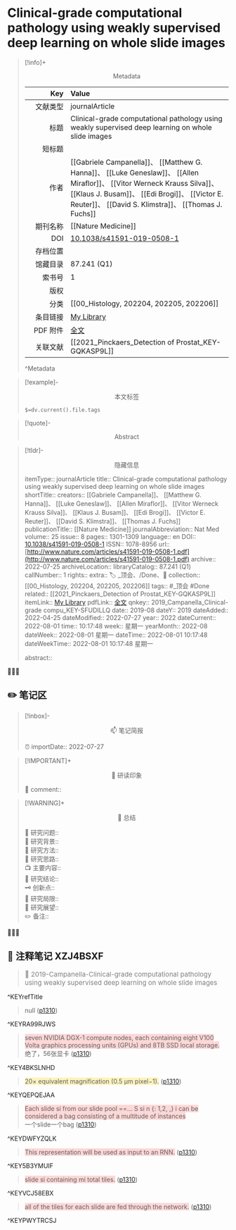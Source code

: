 # Clinical-grade computational pathology using weakly supervised deep learning on whole slide images
> [!info]+ <center>Metadata</center>
> 
> |<div style="width: 5em">Key</div>|Value|
> |--:|:--|
> |文献类型|journalArticle|
> |标题|Clinical-grade computational pathology using weakly supervised deep learning on whole slide images|
> |短标题||
> |作者|[[Gabriele Campanella]]、 [[Matthew G. Hanna]]、 [[Luke Geneslaw]]、 [[Allen Miraflor]]、 [[Vitor Werneck Krauss Silva]]、 [[Klaus J. Busam]]、 [[Edi Brogi]]、 [[Victor E. Reuter]]、 [[David S. Klimstra]]、 [[Thomas J. Fuchs]]|
> |期刊名称|[[Nature Medicine]]|
> |DOI|[10.1038/s41591-019-0508-1](https://doi.org/10.1038/s41591-019-0508-1)|
> |存档位置||
> |馆藏目录|87.241 (Q1)|
> |索书号|1|
> |版权||
> |分类|[[00_Histology, 202204, 202205, 202206]]|
> |条目链接|[My Library](zotero://select/library/items/SFUDILLQ)|
> |PDF 附件|[全文](zotero://open-pdf/library/items/XZJ4BSXF)|
> |关联文献|[[2021_Pinckaers_Detection of Prostat_KEY-GQKASP9L]]|
> ^Metadata


> [!example]- <center>本文标签</center>
> 
> `$=dv.current().file.tags`


> [!quote]- <center>Abstract</center>
> 
> 


> [!tldr]- <center>隐藏信息</center>
> 
> itemType:: journalArticle
> title:: Clinical-grade computational pathology using weakly supervised deep learning on whole slide images
> shortTitle:: 
> creators:: [[Gabriele Campanella]]、 [[Matthew G. Hanna]]、 [[Luke Geneslaw]]、 [[Allen Miraflor]]、 [[Vitor Werneck Krauss Silva]]、 [[Klaus J. Busam]]、 [[Edi Brogi]]、 [[Victor E. Reuter]]、 [[David S. Klimstra]]、 [[Thomas J. Fuchs]]
> publicationTitle:: [[Nature Medicine]]
> journalAbbreviation:: Nat Med
> volume:: 25
> issue:: 8
> pages:: 1301-1309
> language:: en
> DOI:: [10.1038/s41591-019-0508-1](https://doi.org/10.1038/s41591-019-0508-1)
> ISSN:: 1078-8956
> url:: [http://www.nature.com/articles/s41591-019-0508-1.pdf](http://www.nature.com/articles/s41591-019-0508-1.pdf)
> archive:: 2022-07-25
> archiveLocation:: 
> libraryCatalog:: 87.241 (Q1)
> callNumber:: 1
> rights:: 
> extra:: 🏷️ _顶会、/Done、📒
> collection:: [[00_Histology, 202204, 202205, 202206]]
> tags:: #_顶会 #Done 
> related:: [[2021_Pinckaers_Detection of Prostat_KEY-GQKASP9L]]
> itemLink:: [My Library](zotero://select/library/items/SFUDILLQ)
> pdfLink:: [全文](zotero://open-pdf/library/items/XZJ4BSXF)
> qnkey:: 2019_Campanella_Clinical-grade compu_KEY-SFUDILLQ
> date:: 2019-08
> dateY:: 2019
> dateAdded:: 2022-04-25
> dateModified:: 2022-07-27
> year:: 2022
> dateCurrent:: 2022-08-01
> time:: 10:17:48
> week:: 星期一
> yearMonth:: 2022-08
> dateWeek:: 2022-08-01 星期一
> dateTime:: 2022-08-01 10:17:48
> dateWeekTime:: 2022-08-01 10:17:48 星期一
> 
> abstract:: 


👣➿👣


## ✏️ 笔记区

>[!inbox]- <center>📫 笔记简报</center>
>
> ⏰ importDate:: 2022-07-27

> [!IMPORTANT]+ <center>🌱 研读印象</center>  
>
>📌 comment::  

> [!WARNING]+ <center>🐣 总结</center>  
>
>🎯 研究问题::  
🔎 研究背景::  
🚀 研究方法::  
🐔 研究思路::  
📺 主要内容::  
🎉 研究结论::  
🗝️ 创新点::  
💩 研究局限::  
🐾 研究展望::  
✏️ 备注::  


👣➿👣

## 📝 注释笔记 XZJ4BSXF

> <span style="font-size: 15px;color: gray">📍 2019-Campanella-Clinical-grade computational pathology using weakly supervised deep learning on whole slide images</span>

^KEYrefTitle

> <span class="image#ffd400">null</span> ([p1310](zotero://open-pdf/library/items/XZJ4BSXF?page=1310&annotation=RA99RJWS))

^KEYRA99RJWS

> <span class="highlight" style="background-color: #ff666640">seven NVIDIA DGX-1 compute nodes, each containing eight V100 Volta graphics processing units (GPUs) and 8TB SSD local storage.</span>  
> 绝了，56张显卡 ([p1310](zotero://open-pdf/library/items/XZJ4BSXF?page=1310&annotation=4BKSLNHD))

^KEY4BKSLNHD

> <span class="highlight" style="background-color: #ffd40040">20× equivalent magnification (0.5 μm pixel−1).</span> ([p1310](zotero://open-pdf/library/items/XZJ4BSXF?page=1310&annotation=QEPQEJAA))

^KEYQEPQEJAA

> <span class="highlight" style="background-color: #ff666640">Each slide si from our slide pool ==... S si n {: 1,2, ,} i can be considered a bag consisting of a multitude of instances</span>  
> 一个slide一个bag ([p1310](zotero://open-pdf/library/items/XZJ4BSXF?page=1310&annotation=DWFYZQLK))

^KEYDWFYZQLK

> <span class="highlight" style="background-color: #ff666640">This representation will be used as input to an RNN.</span> ([p1310](zotero://open-pdf/library/items/XZJ4BSXF?page=1310&annotation=5B3YMUIF))

^KEY5B3YMUIF

> <span class="highlight" style="background-color: #ff666640">slide si containing mi total tiles.</span> ([p1310](zotero://open-pdf/library/items/XZJ4BSXF?page=1310&annotation=VCJ58EBX))

^KEYVCJ58EBX

> <span class="highlight" style="background-color: #ff666640">all of the tiles for each slide are fed through the network.</span> ([p1310](zotero://open-pdf/library/items/XZJ4BSXF?page=1310&annotation=PWYTRCSJ))

^KEYPWYTRCSJ







